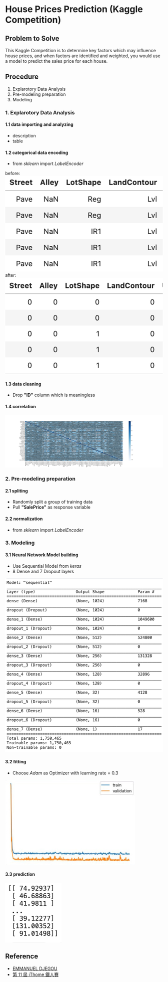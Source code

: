 # House Prices Prediction (Kaggle Competition)

## Problem to Solve

This Kaggle Competition is to determine key factors which may influence house prices, and when factors are identified and weighted, you would use a model to predict the sales price for each house.

## Procedure

1. Explarotory Data Analysis
2. Pre-modeling preparation
3. Modeling

### 1. Explarotory Data Analysis

#### 1.1 data importing and analyzing

- description
- table

#### 1.2 categorical data encoding

- from *sklearn* import *LabelEncoder*

before:
![before](./assets/before.png)
after:
![after](./assets/after.png)

#### 1.3 data cleaning

- Drop **"ID"** column which is meaningless

#### 1.4 correlation

![image](./assets/cor.jpeg)

### 2. Pre-modeling preparation

#### 2.1 spliting

- Randomly split a group of training data
- Pull **"SalePrice"** as response variable

#### 2.2 normalization

- from *sklearn* import *LabelEncoder*

### 3. Modeling

#### 3.1 Neural Network Model building

- Use Sequential Model from *keras*
- 8 Dense and 7 Dropout layers

![sum](./assets/sum.png)

#### 3.2 fitting

- Choose *Adam* as Optimizer with learning rate = 0.3

![loss](./assets/loss.jpeg)

#### 3.3 prediction

![pre](./assets/pre.png)

## Reference

- [EMMANUEL DJEGOU](https://www.kaggle.com/code/emmanueldjegou/house-prices)
- [第 11 屆 iThome 鐵人賽](https://ithelp.ithome.com.tw/users/20121049/ironman/2809)